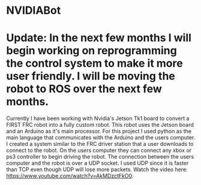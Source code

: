 NVIDIABot
=========
Update: In the next few months I will begin working on reprogramming the control system to make it more user friendly. I will be moving the robot to ROS over the next few months.
=========
Currently I have been working with Nvidia's Jetson Tk1 board to convert a FIRST FRC robot into a fully custom robot. This robot uses the Jetson board and an Arduino as it's main processor. For this project I used python as the main language that communicates with the Arduino and the users computer. I created a system similar to the FRC driver station that a user downloads to connect to the robot. On the users computer they can connect any xbox or ps3 controller to begin driving the robot. The connection between the users computer and the robot is over a UDP socket. I used UDP since it is faster than TCP even though UDP will lose more packets. Watch the video here: https://www.youtube.com/watch?v=AkMDzctFkO0.
